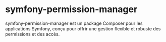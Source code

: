 # symfony-permission-manager
symfony-permission-manager est un package Composer pour les applications Symfony, conçu pour offrir une gestion flexible et robuste des permissions et des accès.
